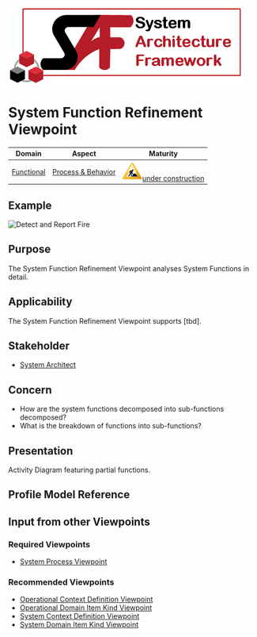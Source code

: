 ![System Architecture Framework](../diagrams/Logo_SAF.png)
# System Function Refinement Viewpoint
|**Domain**|**Aspect**|**Maturity**|
| --- | --- | --- |
|[Functional](../domains.md#Domain-Functional)|[Process & Behavior](../aspects.md#Aspect-Process-&-Behavior)|![Under Construction](../diagrams/Under_construction_icon-yellow.svg )[under construction](../using-saf/maturity.md#under-construction)|
## Example
![Detect and Report Fire](../diagrams/Detect-and-Report-Fire.png)
## Purpose
The System Function Refinement Viewpoint analyses System Functions in detail.
## Applicability
The System Function Refinement Viewpoint supports [tbd].
## Stakeholder
* [System Architect](../stakeholders.md#System-Architect)
## Concern
* How are the system functions decomposed into sub-functions decomposed? 
* What is the breakdown of functions into sub-functions?
## Presentation
Activity Diagram featuring partial functions.

## Profile Model Reference
## Input from other Viewpoints
### Required Viewpoints
* [System Process Viewpoint](System-Process-Viewpoint.md)
### Recommended Viewpoints
* [Operational Context Definition Viewpoint](Operational-Context-Definition-Viewpoint.md)
* [Operational Domain Item Kind Viewpoint](Operational-Domain-Item-Kind-Viewpoint.md)
* [System Context Definition Viewpoint](System-Context-Definition-Viewpoint.md)
* [System Domain Item Kind Viewpoint](System-Domain-Item-Kind-Viewpoint.md)
